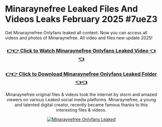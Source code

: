 # Minaraynefree Leaked Files And Videos Leaks February 2025 #7ueZ3

Get Minaraynefree Onlyfans leaked all content. Now you can access all videos and photos of Minaraynefree. All video and files new update 2025!
<div align="center" title="Minaraynefree Onlyfans Leaked">
  
### [👉👉 Click to Watch Minaraynefree Onlyfans Leaked Video 👈👈](https://links2leaks.com?utm_source=minaraynefree&utm_medium=gitfeb)  
### [👉👉 Click to Download Minaraynefree Onlyfans Leaked Folder 👈👈](https://links2leaks.com?utm_source=minaraynefree&utm_medium=gitfeb)  

Minaraynefree original files & videos took the internet by storm and amazed viewers on various Leaked social media platforms. Minaraynefree, a young and talented digital creator, recently became famous thanks to this interesting files & videos.

[![Minaraynefree Onlyfans Leaked](https://i.ibb.co/93hzkbrt/l2l.gif)](https://links2leaks.com?utm_source=minaraynefree&utm_medium=gitfeb)  

</div>
